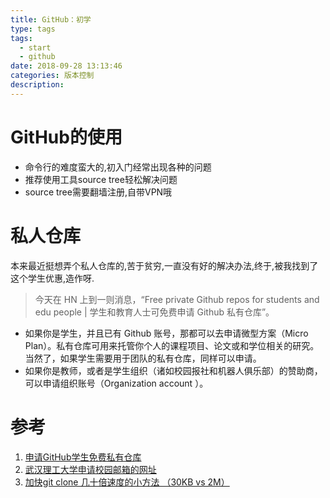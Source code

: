 ```yaml
---
title: GitHub：初学
type: tags
tags:
  - start
  - github
date: 2018-09-28 13:13:46
categories: 版本控制
description:
---
```

# GitHub的使用

- 命令行的难度蛮大的,初入门经常出现各种的问题
- 推荐使用工具source tree轻松解决问题
- source tree需要翻墙注册,自带VPN哦

# 私人仓库

本来最近挺想弄个私人仓库的,苦于贫穷,一直没有好的解决办法,终于,被我找到了这个学生优惠,造作呀.

>今天在 HN 上到一则消息，“Free private Github repos for students and edu people |  学生和教育人士可免费申请 Github 私有仓库”。


- 如果你是学生，并且已有 Github 账号，那都可以去申请微型方案（Micro Plan）。私有仓库可用来托管你个人的课程项目、论文或和学位相关的研究。当然了，如果学生需要用于团队的私有仓库，同样可以申请。
- 如果你是教师，或者是学生组织（诸如校园报社和机器人俱乐部）的赞助商，可以申请组织账号（Organization  account ）。


# 参考 #

1. [申请GitHub学生免费私有仓库](https://yq.aliyun.com/ziliao/304951)
2. [武汉理工大学申请校园邮箱的网址](http://zhlgd.whut.edu.cn/tp_up/view?m=up#act=portal/viewhome)
3. [加快git clone 几十倍速度的小方法 （30KB vs 2M）](<https://blog.51cto.com/11887934/2051323>)

